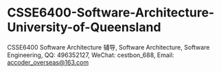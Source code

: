# CSSE6400-Software-Architecture-University-of-Queensland
CSSE6400 Software Architecture 辅导, Software Architecture, Software Engineering, QQ: 496352127, WeChat: cestbon_688, Email: accoder_overseas@163.com
